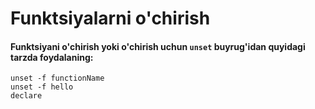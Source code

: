 # Funktsiyalarni o'chirish

#### Funktsiyani o'chirish yoki o'chirish uchun ```unset``` buyrug'idan quyidagi tarzda foydalaning:


```
unset -f functionName
unset -f hello
declare

```